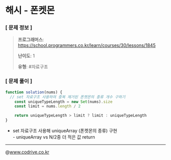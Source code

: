# 해시 - 폰켓몬

### [ 문제 정보 ]
> **프로그래머스**: https://school.programmers.co.kr/learn/courses/30/lessons/1845
> 
> **난이도**: 1
>
> **유형**: #자료구조


### [ 문제 풀이 ]
```JavaScript
function solution(nums) {
  // set 자료구조 사용하여 중복 제거된 폰켓몬의 종류 개수 구하기
    const uniqueTypeLength = new Set(nums).size
    const limit = nums.length / 2

    return uniqueTypeLength > limit ? limit : uniqueTypeLength
}
```
- set 자료구조 사용해 uniqueArray (폰켓몬의 종류) 구현<br>- uniqueArray vs N/2중 더 적은 값 return


---
@www.codrive.co.kr